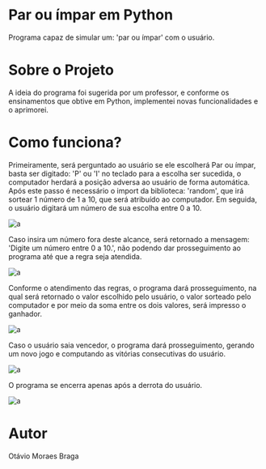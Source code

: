 # Par ou ímpar em Python
Programa capaz de simular um: 'par ou ímpar' com o usuário.

# Sobre o Projeto
A ideia do programa foi sugerida por um professor, e conforme os ensinamentos que obtive em Python, implementei novas funcionalidades e o aprimorei.


# Como funciona?
Primeiramente, será perguntado ao usuário se ele escolherá Par ou ímpar, basta ser digitado: 'P' ou 'I' no teclado para a escolha ser sucedida, o computador herdará a posição adversa ao usuário de forma automática. Após este passo é necessário o import da biblioteca: 'random', que irá sortear 1 número de 1 a 10, que será atribuído ao computador. Em seguida, o usuário digitará um número de sua escolha entre 0 a 10.

![a](https://user-images.githubusercontent.com/84475339/165328280-8668c390-57c1-400b-b6eb-787155e976ca.png)

Caso insira um número fora deste alcance, será retornado a mensagem: 'Digite um número entre 0 a 10.', não podendo dar prosseguimento ao programa até que a regra seja atendida. 

![a](https://user-images.githubusercontent.com/84475339/165328765-04edf622-b78b-479d-bf30-233740ed5dfd.png)

Conforme o atendimento das regras, o programa dará prosseguimento, na qual será retornado o valor escolhido pelo usuário, o valor sorteado pelo computador e por meio da soma entre os dois valores, será impresso o ganhador. 

![a](https://user-images.githubusercontent.com/84475339/165329153-e38f2991-14d7-4c7b-b2e9-2ad3c94a8131.png)


Caso o usuário saia vencedor, o programa dará prosseguimento, gerando um novo jogo e computando as vitórias consecutivas do usuário.


![a](https://user-images.githubusercontent.com/84475339/165329836-b40aea13-4bd5-4212-8308-e18a80ceb652.png)


O programa se encerra apenas após a derrota do usuário.

![a](https://user-images.githubusercontent.com/84475339/165330035-8a4de6d9-ac35-4f90-89a7-af8939dd1dff.png)


# Autor
Otávio Moraes Braga



